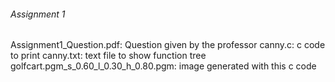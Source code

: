 ###### Assignment 1 ######

Assignment1_Question.pdf: Question given by the professor
canny.c: c code to print 
canny.txt: text file to show function tree
golfcart.pgm_s_0.60_l_0.30_h_0.80.pgm: image generated with this c code
